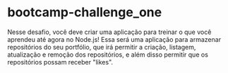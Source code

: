 # bootcamp-challenge_one
Nesse desafio, você deve criar uma aplicação para treinar o que você aprendeu até agora no Node.js!  Essa será uma aplicação para armazenar repositórios do seu portfólio, que irá permitir a criação, listagem, atualização e remoção dos repositórios, e além disso permitir que os repositórios possam receber "likes".
